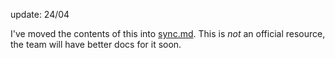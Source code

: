 update: 24/04

I've moved the contents of this into [sync.md](sync.md). This is *not* an official resource, the team will have better docs for it soon. 
